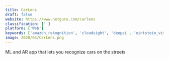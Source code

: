 ```yaml
---
title: CarLens
draft: false 
website: https://www.netguru.com/carlens
classification: ['']
platform: ['Web']
keywords: ['amazon_rekognition', 'cloudsight', 'deepai', 'eintstein_vision_by_salesforce', "let's_enhance", 'upscale_pics', 'viro_image_recognition', 'yolo']
image: 2020/04/CarLens.png
---
```

ML and AR app that lets you recognize cars on the streets